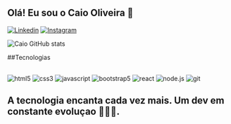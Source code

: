 ## Olá! Eu sou o Caio Oliveira 🙌

[![Linkedin](https://img.shields.io/badge/LinkedIn-0077B5?style=for-the-badge&logo=linkedin&logoColor=white)](https://www.linkedin.com/in/caio-oliveira-749173135/)
[![Instagram](https://img.shields.io/badge/Instagram-E4405F?style=for-the-badge&logo=instagram&logoColor=white)](https://www.instagram.com/caio_caquito?igsh=MXg5cXllcG45YjA0YQ==")

![Caio GitHub stats](https://github-readme-stats.vercel.app/api?username=caquitooliveira&show_icons=true&theme=dracula)

##Tecnologias
<div style="display: inline_block"><br/>
<img aling="center" alt="html5" src="https://img.shields.io/badge/HTML-239120?style=for-the-badge&logo=html5&logoColor=white">
<img aling="center" alt="css3" src="https://img.shields.io/badge/CSS-239120?&style=for-the-badge&logo=css3&logoColor=white">
<img aling="center" alt="javascript" src="https://img.shields.io/badge/JavaScript-F7DF1E?style=for-the-badge&logo=javascript&logoColor=black">
<img aling="center" alt="bootstrap5" src="https://img.shields.io/badge/Bootstrap-563D7C?style=for-the-badge&logo=bootstrap&logoColor=white">
<img aling="center" alt="react" src="https://img.shields.io/badge/React-20232A?style=for-the-badge&logo=react&logoColor=61DAFB">
<img aling="center" alt="node.js" src="https://img.shields.io/badge/Node.js-43853D?style=for-the-badge&logo=node.js&logoColor=white">
<img aling="center" alt="git" src="https://img.shields.io/badge/GIT-E44C30?style=for-the-badge&logo=git&logoColor=white"><br/>



## A tecnologia encanta cada vez mais. Um dev em constante evoluçao 👨🏻‍💻.


